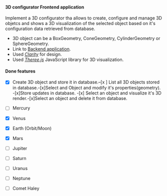 
####  3D configurator Frontend application

Implement a 3D configurator tha allows to create, configure and manage 3D objetcs and shows a 3D visualization of the selected object based on it's configuration data retrieved from database.
- 3D object can be a BoxGeometry, ConeGeometry, CylinderGeometry or SphereGeometry.
- Link to [Backend application](https://github.com/SanaaO/Backend).
-  Used [*Clarity*](https://clarity.design/get-started/) for design.
-  Used [*Theree.js*](https://clarity.design/get-started/) JavaScript library for 3D visualization.

####  Done features
- [x] Create 3D object and store it in database.–[x ] List all 3D objects stored in database.-[x]Select and Object and modify it's properties(geometry).
-[x]Store updates in database. -[x] Select an object and visualize it's 3D render.-[x]Select an object and delete it from database.

- [ ] Mercury
- [x] Venus
- [x] Earth (Orbit/Moon)
- [x] Mars
- [ ] Jupiter
- [ ] Saturn
- [ ] Uranus
- [ ] Neptune
- [ ] Comet Haley
